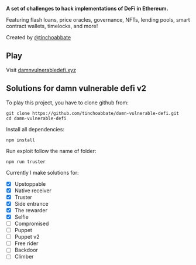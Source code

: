 **A set of challenges to hack implementations of DeFi in Ethereum.**

Featuring flash loans, price oracles, governance, NFTs, lending pools, smart contract wallets, timelocks, and more!

Created by [@tinchoabbate](https://twitter.com/tinchoabbate)

## Play

Visit [damnvulnerabledefi.xyz](https://damnvulnerabledefi.xyz)

## Solutions for damn vulnerable defi v2
To play this project, you have to clone github from:
``` shell
git clone https://github.com/tinchoabbate/damn-vulnerable-defi.git
cd damn-vulnerable-defi
```

Install all dependencies:
``` shell
npm install
``` 

Run exploit follow the name of folder:
``` shell
npm run truster
``` 

Currently I make solutions for:
- [x] Upstoppable
- [x] Native receiver
- [x] Truster
- [x] Side entrance
- [x] The rewarder
- [x] Selfie
- [ ] Compromised
- [ ] Puppet
- [ ] Puppet v2
- [ ] Free rider
- [ ] Backdoor
- [ ] Climber